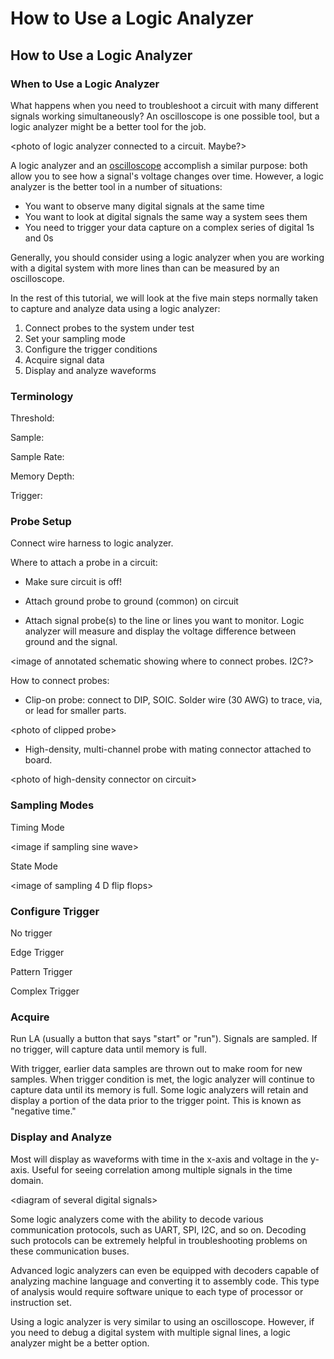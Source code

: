 # How to Use a Logic Analyzer

## How to Use a Logic Analyzer

### When to Use a Logic Analyzer

What happens when you need to troubleshoot a circuit with many different signals working simultaneously? An oscilloscope is one possible tool, but a logic analyzer might be a better tool for the job.

&lt;photo of logic analyzer connected to a circuit. Maybe?&gt;

A logic analyzer and an [oscilloscope](../oscilloscopes/what-is-an-oscilloscope.md) accomplish a similar purpose: both allow you to see how a signal's voltage changes over time. However, a logic analyzer is the better tool in a number of situations:

* You want to observe many digital signals  at the same time
* You want to look at digital signals the same way a system sees them
* You need to trigger your data capture on a complex series of digital 1s and 0s

Generally, you should consider using a logic analyzer when you are working with a digital system with more lines than can be measured by an oscilloscope.

In the rest of this tutorial, we will look at the five main steps normally taken to capture and analyze data using a logic analyzer:

1. Connect probes to the system under test
2. Set your sampling mode
3. Configure the trigger conditions
4. Acquire signal data
5. Display and analyze waveforms

### Terminology

Threshold:

Sample:

Sample Rate:

Memory Depth:

Trigger:

### Probe Setup

Connect wire harness to logic analyzer.

Where to attach a probe in a circuit:

 - Make sure circuit is off!

 - Attach ground probe to ground \(common\) on circuit

 - Attach signal probe\(s\) to the line or lines you want to monitor. Logic analyzer will measure and display the voltage difference between ground and the signal.

&lt;image of annotated schematic showing where to connect probes. I2C?&gt;

How to connect probes:

 - Clip-on probe: connect to DIP, SOIC. Solder wire \(30 AWG\) to trace, via, or lead for smaller parts.

&lt;photo of clipped probe&gt;

 - High-density, multi-channel probe with mating connector attached to board.

&lt;photo of high-density connector on circuit&gt;

### Sampling Modes

Timing Mode

&lt;image if sampling sine wave&gt;

State Mode

&lt;image of sampling 4 D flip flops&gt;

### Configure Trigger

No trigger

Edge Trigger

Pattern Trigger

Complex Trigger

### Acquire

Run LA \(usually a button that says "start" or "run"\). Signals are sampled. If no trigger, will capture data until memory is full.

With trigger, earlier data samples are thrown out to make room for new samples. When trigger condition is met, the logic analyzer will continue to capture data until its memory is full. Some logic analyzers will retain and display a portion of the data prior to the trigger point. This is known as "negative time."

### Display and Analyze

Most will display as waveforms with time in the x-axis and voltage in the y-axis. Useful for seeing correlation among multiple signals in the time domain.

&lt;diagram of several digital signals&gt;

Some logic analyzers come with the ability to decode various communication protocols, such as UART, SPI, I2C, and so on. Decoding such protocols can be extremely helpful in troubleshooting problems on these communication buses.

Advanced logic analyzers can even be equipped with decoders capable of analyzing machine language and converting it to assembly code. This type of analysis would require software unique to each type of processor or instruction set.

Using a logic analyzer is very similar to using an oscilloscope. However, if you need to debug a digital system with multiple signal lines, a logic analyzer might be a better option.

